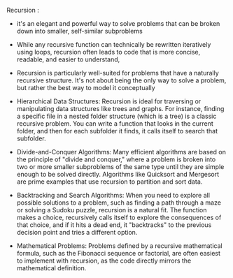 Recursion : 
- it's an elegant and powerful way to solve problems that can be broken down into smaller, self-similar subproblems
- While any recursive function can technically be rewritten iteratively using loops, recursion often leads to code that is more concise, readable, and easier to understand, 

- Recursion is particularly well-suited for problems that have a naturally recursive structure. It's not about being the only way to solve a problem, but rather the best way to model it conceptually
- Hierarchical Data Structures: Recursion is ideal for traversing or manipulating data structures like trees and graphs. For instance, finding a specific file in a nested folder structure (which is a tree) is a classic recursive problem. You can write a function that looks in the current folder, and then for each subfolder it finds, it calls itself to search that subfolder.
- Divide-and-Conquer Algorithms: Many efficient algorithms are based on the principle of "divide and conquer," where a problem is broken into two or more smaller subproblems of the same type until they are simple enough to be solved directly. Algorithms like Quicksort and Mergesort are prime examples that use recursion to partition and sort data.
- Backtracking and Search Algorithms: When you need to explore all possible solutions to a problem, such as finding a path through a maze or solving a Sudoku puzzle, recursion is a natural fit. The function makes a choice, recursively calls itself to explore the consequences of that choice, and if it hits a dead end, it "backtracks" to the previous decision point and tries a different option.
- Mathematical Problems: Problems defined by a recursive mathematical formula, such as the Fibonacci sequence or factorial, are often easiest to implement with recursion, as the code directly mirrors the mathematical definition.